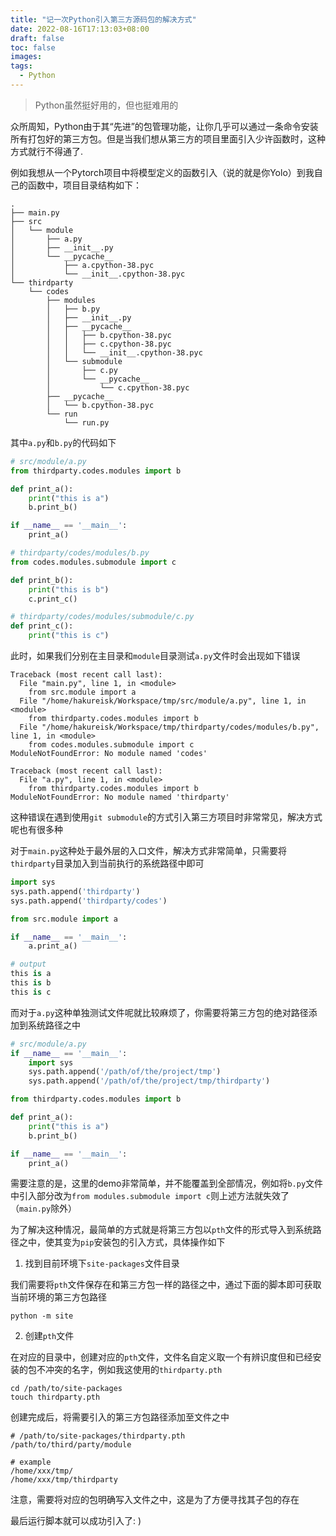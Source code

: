 ```yaml
---
title: "记一次Python引入第三方源码包的解决方式"
date: 2022-08-16T17:13:03+08:00
draft: false
toc: false
images:
tags: 
  - Python
---
```


> Python虽然挺好用的，但也挺难用的

众所周知，Python由于其“先进”的包管理功能，让你几乎可以通过一条命令安装所有打包好的第三方包。但是当我们想从第三方的项目里面引入少许函数时，这种方式就行不得通了.

例如我想从一个Pytorch项目中将模型定义的函数引入（说的就是你Yolo）到我自己的函数中，项目目录结构如下：
```shell
.
├── main.py
├── src
│   └── module
│       ├── a.py
│       ├── __init__.py
│       └── __pycache__
│           ├── a.cpython-38.pyc
│           └── __init__.cpython-38.pyc
└── thirdparty
    └── codes
        ├── modules
        │   ├── b.py
        │   ├── __init__.py
        │   ├── __pycache__
        │   │   ├── b.cpython-38.pyc
        │   │   ├── c.cpython-38.pyc
        │   │   └── __init__.cpython-38.pyc
        │   └── submodule
        │       ├── c.py
        │       └── __pycache__
        │           └── c.cpython-38.pyc
        ├── __pycache__
        │   └── b.cpython-38.pyc
        └── run
            └── run.py
```
其中`a.py`和`b.py`的代码如下
```python
# src/module/a.py
from thirdparty.codes.modules import b

def print_a():
    print("this is a")
    b.print_b()

if __name__ == '__main__':
    print_a()

# thirdparty/codes/modules/b.py
from codes.modules.submodule import c

def print_b():
    print("this is b")
    c.print_c()

# thirdparty/codes/modules/submodule/c.py
def print_c():
    print("this is c")
```
此时，如果我们分别在主目录和`module`目录测试`a.py`文件时会出现如下错误
```shell
Traceback (most recent call last):
  File "main.py", line 1, in <module>
    from src.module import a
  File "/home/hakureisk/Workspace/tmp/src/module/a.py", line 1, in <module>
    from thirdparty.codes.modules import b
  File "/home/hakureisk/Workspace/tmp/thirdparty/codes/modules/b.py", line 1, in <module>
    from codes.modules.submodule import c
ModuleNotFoundError: No module named 'codes'

Traceback (most recent call last):
  File "a.py", line 1, in <module>
    from thirdparty.codes.modules import b
ModuleNotFoundError: No module named 'thirdparty'
```
这种错误在遇到使用`git submodule`的方式引入第三方项目时非常常见，解决方式呢也有很多种

对于`main.py`这种处于最外层的入口文件，解决方式非常简单，只需要将`thirdparty`目录加入到当前执行的系统路径中即可
```python
import sys
sys.path.append('thirdparty')
sys.path.append('thirdparty/codes')

from src.module import a

if __name__ == '__main__':
    a.print_a()

# output
this is a
this is b
this is c
```
而对于`a.py`这种单独测试文件呢就比较麻烦了，你需要将第三方包的绝对路径添加到系统路径之中
```python
# src/module/a.py
if __name__ == '__main__':
    import sys
    sys.path.append('/path/of/the/project/tmp')
    sys.path.append('/path/of/the/project/tmp/thirdparty')

from thirdparty.codes.modules import b

def print_a():
    print("this is a")
    b.print_b()

if __name__ == '__main__':
    print_a()
```

需要注意的是，这里的demo非常简单，并不能覆盖到全部情况，例如将`b.py`文件中引入部分改为`from modules.submodule import c`则上述方法就失效了（`main.py`除外）

为了解决这种情况，最简单的方式就是将第三方包以`pth`文件的形式导入到系统路径之中，使其变为`pip`安装包的引入方式，具体操作如下
1. 找到目前环境下`site-packages`文件目录

我们需要将`pth`文件保存在和第三方包一样的路径之中，通过下面的脚本即可获取当前环境的第三方包路径
    
    python -m site

2. 创建`pth`文件

在对应的目录中，创建对应的`pth`文件，文件名自定义取一个有辨识度但和已经安装的包不冲突的名字，例如我这使用的`thirdparty.pth`

    cd /path/to/site-packages
    touch thirdparty.pth

创建完成后，将需要引入的第三方包路径添加至文件之中

    # /path/to/site-packages/thirdparty.pth
    /path/to/third/party/module

    # example
    /home/xxx/tmp/
    /home/xxx/tmp/thirdparty

注意，需要将对应的包明确写入文件之中，这是为了方便寻找其子包的存在

最后运行脚本就可以成功引入了: )

